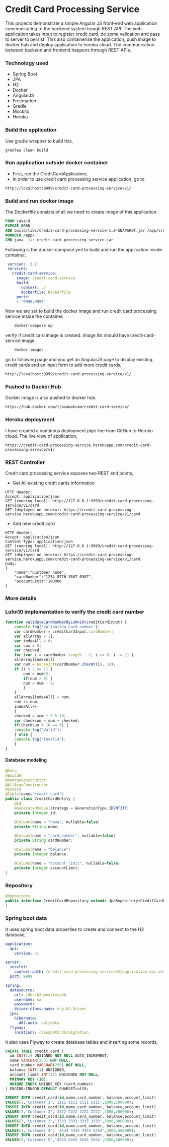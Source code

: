 # Credit Card Processing Service
This projects demonstrate a simple Angular JS front-end web application communicating to the backend system trough REST API. The web application takes input to register credit card, do some validation and pass to server to persist. This also containerise the application, push image to docker hub and deploy application to heroku cloud.
The communication between backend and frontend happens through REST APIs.
### Technology used
- Spring Boot
- JPA
- H2 
- Docker
- AngularJS
- Freemarker
- Gradle
- Mockito
- Heroku
### Build the application

Use gradle wrapper to build this,
```
gradlew clean build
```
### Run application outside docker container
- First, run the CreditCardApplication,
- In order to use credit card processing service application, go to 
```
http://localhost:9999/credit-card-processing-service/v1/
```
### Build and run docker image
The Dockerfile consists of all we need to create image of this application.
```Dockerfile
FROM java:8
EXPOSE 8080
ADD build/libs/credit-card-processing-service-1.0-SNAPSHOT.jar /app/credit-card-processing-service.jar
WORKDIR /app/
CMD java -jar credit-card-processing-service.jar
```
Following is the docker-compose.yml to build and run the application inside container,
```yaml
 version: '2.2'
 services:
   credit-card-service:
     image: credit-card-service
     build:
       context: ./
       dockerfile: Dockerfile
     ports:
     - "9999:9999"
```
Now we are set to build the docker image and run credit card processing service inside the container,
```bash
    docker-compose up
```
verify if credit card image is created. Image list should have credit-card-service image.
```bash
    docker images
```
go to following page and you get an AngularJS page to display existing credit cards and an input form to add more credit cards,
```
http://localhost:9999/credit-card-processing-service/v1/
```
### Pushed to Docker Hub
Docker image is also pushed to docker hub.
```
https://hub.docker.com/r/azamakram/credit-card-service/
```
### Heroku deployment
I have created a continous deployment pipe line from GitHub to Heroku cloud.
The live view of application,
```
https://credit-card-processing-service.herokuapp.com/credit-card-processing-service/v1/
```
### REST Controller
Credit card processing service exposes two REST end points,

- Get All existing credit cards information
```
HTTP Header: 
Accept: application/json
GET (running local): http://127.0.0.1:9999/credit-card-processing-service/v1/card
GET (deployed on heroku): https://credit-card-processing-service.herokuapp.com/credit-card-processing-service/v1/card
```
- Add new credit card
```
HTTP Header: 
Accept: application/json
Content-Type: application/json
GET (running local): http://127.0.0.1:9999/credit-card-processing-service/v1/card
GET (deployed on heroku): https://credit-card-processing-service.herokuapp.com/credit-card-processing-service/v1/card
body:
{
	"name":"Customer name",
	"cardNumber":"1234 8776 3567 0987",
	"accountLimit":100000
}
```
### More details
### Luhn10 implementation to verify the credit card number
```javascript
function validateCardNumberByLuhn10(creditCardInput) {
	console.log('Validating card number');
	var cardNumber = creditCardInput.cardNumber;
	var allArray = [];
	var indexAll = 0;
	var sum = 0;
	var checked;
	for (var i = cardNumber.length - 2; i >= 0; i -= 1) {
	allArray[indexAll]
	var num = parseInt(cardNumber.charAt(i), 10);
	if (i % 2 == 1) {
	    num = num*2;
	    if(num > 9) {
		num = num - 9;
	    }
	}
	allArray[indexAll] = num;
	sum += num;
	indexAll++;
	}
	checked = sum * 9 % 10;
	var checksum = sum + checked;
	if(checksum % 10 == 0) {
	console.log("Valid");
	} else {
	console.log("Invalid");
	}
}
```

#### Database modeling
```java
@Data
@Builder
@NoArgsConstructor
@AllArgsConstructor
@Entity
@Table(name="credit_card")
public class CreditCardEntity {
    @Id
    @GeneratedValue(strategy = GenerationType.IDENTITY)
    private Integer id;

    @Column(name = "name", nullable=false)
    private String name;

    @Column(name = "card_number", nullable=false)
    private String cardNumber;

    @Column(name = "balance")
    private Integer balance;

    @Column(name = "account_limit", nullable=false)
    private Integer accountLimit;
}
```
### Repository
```java
@Repository
public interface CreditCardRepository extends JpaRepository<CreditCardEntity, Integer> {
}
```
### Spring boot data
It uses spring boot data properties to create and connect to the H2 database,
```yaml
application:
  api:
    version: v1

server:
  servlet:
    context-path: /credit-card-processing-service/${application.api.version}
  port: 9999

spring:
  datasource:
    url: jdbc:h2:mem:testdb
    username: sa
    password:
    driver-class-name: org.h2.Driver
  jpa:
    hibernate:
      ddl-auto: validate
  flyway:
    locations: classpath:db/migration
```
It also uses Flyway to create database tables and inserting some records,
```sql
CREATE TABLE credit_card (
  id INT(11) UNSIGNED NOT NULL AUTO_INCREMENT,
  name VARCHAR(255) NOT NULL,
  card_number VARCHAR(255) NOT NULL,
  balance INT(11) UNSIGNED,
  account_limit INT(11) UNSIGNED NOT NULL,
  PRIMARY KEY (id),
  UNIQUE INDEX UNIQUE_KEY (card_number)
) ENGINE=INNODB DEFAULT CHARSET=utf8;
```

```sql
INSERT INTO credit_card(id,name,card_number, balance,account_limit)
VALUES(1,'Customer 1','1111 1111 1111 1111',1000,100000);
INSERT INTO credit_card(id,name,card_number, balance,account_limit)
VALUES(2,'Customer 2','2222 2222 2222 2222',2000,200000);
INSERT INTO credit_card(id,name,card_number, balance,account_limit)
VALUES(3,'Customer 3','3333 3333 3333 3333',3000,300000);
INSERT INTO credit_card(id,name,card_number, balance,account_limit)
VALUES(4,'Customer 4',' 4444 4444 4444 4444',4000,400000);
INSERT INTO credit_card(id,name,card_number, balance,account_limit)
VALUES(5,'Customer 5','5555 5555 5555 5555',5000,500000);
```
